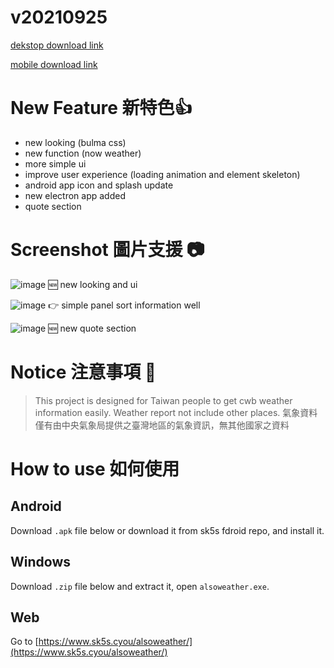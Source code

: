 # v20210925

[<i class="fas fa-desktop"></i> dekstop download link](https://github.com/sk5s/alsoweather/releases/download/v20210925/alsoweather-win32-x64.zip)

[<i class="fas fa-mobile"></i> mobile download link](https://github.com/sk5s/alsoweather/releases/download/v20210925/cyou.sk5s.app.alsoweather_3.apk)

# New Feature 新特色👍 
- new looking (bulma css)
- new function (now weather)
- more simple ui
- improve user experience (loading animation and element skeleton)
- android app icon and splash update
- new electron app added
- quote section

# Screenshot 圖片支援 📷 
![image](https://user-images.githubusercontent.com/75727536/134768185-75da5e12-8243-4e49-9ed5-bf31beb670e1.png)
🆕 new looking and ui

![image](https://user-images.githubusercontent.com/75727536/134768202-16df44c5-e34a-4418-b4a4-ad3dd595bdee.png)
👉 simple panel sort information well

![image](https://user-images.githubusercontent.com/75727536/134768259-195beb34-28e8-4c18-af32-4e5bc9985d80.png)
🆕 new quote section

# Notice 注意事項 🔔 
> This project is designed for Taiwan people to get cwb weather information easily. Weather report not include other places.
> 氣象資料僅有由中央氣象局提供之臺灣地區的氣象資訊，無其他國家之資料

# How to use 如何使用
## Android
Download `.apk` file below or download it from sk5s fdroid repo, and install it.

## Windows
Download `.zip` file below and extract it, open `alsoweather.exe`.

## Web
Go to [https://www.sk5s.cyou/alsoweather/](https://www.sk5s.cyou/alsoweather/)